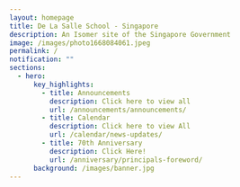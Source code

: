 ```yaml
---
layout: homepage
title: De La Salle School - Singapore
description: An Isomer site of the Singapore Government
image: /images/photo1668084061.jpeg
permalink: /
notification: ""
sections:
  - hero:
      key_highlights:
        - title: Announcements
          description: Click here to view all
          url: /announcements/announcements/
        - title: Calendar
          description: Click here to view All
          url: /calendar/news-updates/
        - title: 70th Anniversary
          description: Click Here!
          url: /anniversary/principals-foreword/
      background: /images/banner.jpg
---
```


